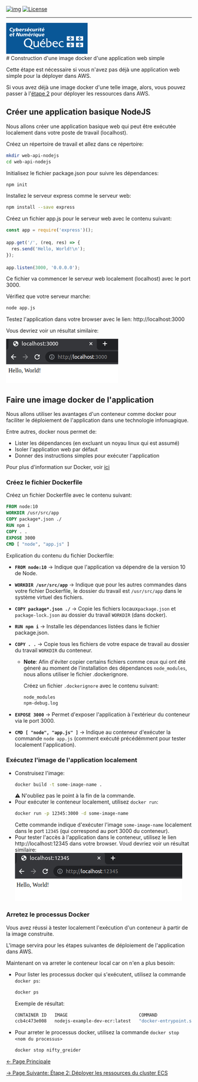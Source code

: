 <!-- ENTETE -->
[![img](https://img.shields.io/badge/Lifecycle-Experimental-339999)](https://www.quebec.ca/gouv/politiques-orientations/vitrine-numeriqc/accompagnement-des-organismes-publics/demarche-conception-services-numeriques)
[![License](https://img.shields.io/badge/Licence-LiLiQ--R-blue)](LICENSE_FR)

---

<div>
    <img src="https://github.com/CQEN-QDCE/.github/blob/main/images/mcn.png">
</div>
<!-- FIN ENTETE -->
# Construction d'une image docker d'une application web simple

Cette étape est nécessaire si vous n'avez pas déjà une application web simple pour la déployer dans AWS.

Si vous avez déjà une image docker d'une telle image, alors, vous pouvez passer à l'[étape 2](E2-deploy-aws-ecs.md) pour déployer les ressources dans AWS.

## Créer une application basique NodeJS

Nous allons créer une application basique web qui peut être exécutée localement dans votre poste de travail (localhost).

Créez un répertoire de travail et allez dans ce répertoire:
```bash
mkdir web-api-nodejs
cd web-api-nodejs
```

Initialisez le fichier package.json pour suivre les dépendances:
```bash
npm init
```
Installez le serveur express comme le serveur web:
```bash
npm install --save express
```

Créez un fichier app.js pour le serveur web avec le contenu suivant:
```js
const app = require('express')();

app.get('/', (req, res) => {
  res.send('Hello, World!\n');
});

app.listen(3000, '0.0.0.0');
```
Ce fichier va commencer le serveur web localement (localhost) avec le port 3000.

Vérifiez que votre serveur marche:
```bash
node app.js
```
Testez l'application dans votre browser avec le lien: http://localhost:3000

Vous devriez voir un résultat similaire:

![localhost-app](images/localhost-hello-world-nodejs.png)

## Faire une image docker de l'application

Nous allons utiliser les avantages d'un conteneur comme docker pour faciliter le déploiement de l'application dans une technologie infonuagique.

Entre autres, docker nous permet de:
- Lister les dépendances (en excluant un noyau linux qui est assumé)
- Isoler l'application web par défaut
- Donner des instructions simples pour exécuter l'application

Pour plus d'information sur Docker, voir [ici](../../../CEAI/README.md#conteneurs)

### Créez le fichier Dockerfile
Créez un fichier Dockerfile avec le contenu suivant:
```dockerfile
FROM node:10
WORKDIR /usr/src/app
COPY package*.json ./
RUN npm i
COPY . .
EXPOSE 3000
CMD [ "node", "app.js" ]
```

Explication du contenu du fichier Dockerfile:
- **`FROM node:10`** -> Indique que l'application va dépendre de la version 10 de Node.
- **`WORKDIR /usr/src/app`** -> Indique que pour les autres commandes dans votre fichier Dockerfile, le dossier du travail est `/usr/src/app` dans le système virtuel des fichiers.
- **`COPY package*.json ./`** -> Copie les fichiers locaux`package.json` et `package-lock.json` au dossier du travail `WORKDIR` (dans docker).
- **`RUN npm i`** -> Installe les dépendances listées dans le fichier package.json.
- **`COPY . .`** -> Copie tous les fichiers de votre espace de travail au dossier du travail `WORKDIR` du conteneur.

    * **Note**: Afin d'éviter copier certains fichiers comme ceux qui ont été géneré au moment de l'installation des dépendances `node_modules`, nous allons utiliser le fichier .dockerignore. 
  
        Créez un fichier `.dockerignore` avec le contenu suivant:

        ```dockerfile
        node_modules
        npm-debug.log                    
        ```

- **`EXPOSE 3000`** -> Permet d'exposer l'application à l'extérieur du conteneur via le port 3000.
- **`CMD [ "node", "app.js" ]`** -> Indique au conteneur d'exécuter la commande `node app.js` (comment exécuté précédémment pour tester localement l'application).

### Exécutez l'image de l'application localement
- Construisez l'image:
  ```bash
  docker build -t some-image-name .
  ```
  :warning: N'oubliez pas le point à la fin de la commande.
- Pour exécuter le conteneur localement, utilisez `docker run`:
  ```bash
  docker run -p 12345:3000 -d some-image-name
  ```
  Cette commande indique d'exécuter l'image `some-image-name` localement dans le port `12345` (qui correspond au port 3000 du conteneur).
- Pour tester l'accès à l'application dans le conteneur, utilisez le lien http://localhost:12345 dans votre browser.
  Voud devriez voir un résultat similaire:
  ![localhost-docker-app](images/localhost-docker-image-hello-world-nodejs.png)

### Arretez le processus Docker
Vous avez réussi à tester localement l'exécution d'un conteneur à partir de la image construite.

L'image servira pour les étapes suivantes de déploiement de l'application dans AWS.

Maintenant on va arreter le conteneur local car on n'en a plus besoin:
- Pour lister les processus docker qui s'exécutent, utilisez la commande `docker ps`:
  ```bash
  docker ps
  ```
  Exemple de résultat:
  ```bash
  CONTAINER ID   IMAGE                           COMMAND                  CREATED          STATUS          PORTS                                         NAMES
  ccb4c473e008   nodejs-example-dev-ecr:latest   "docker-entrypoint.s…"   44 minutes ago   Up 44 minutes   0.0.0.0:12345->3000/tcp, :::12345->3000/tcp   nifty_greider
  ```
- Pour arreter le processus docker, utilisez la commande `docker stop <nom du processus>`
  ```bash
  docker stop nifty_greider
  ```

[<- Page Principale](README.md)

[-> Page Suivante: Étape 2: Déployer les ressources du cluster ECS](E2-deploy-aws-ecs.md)
